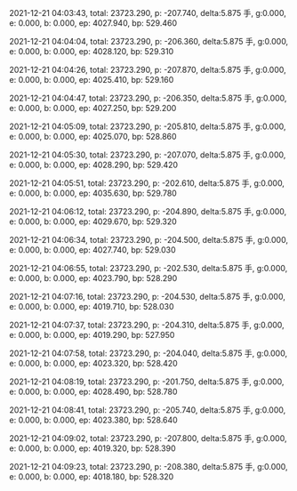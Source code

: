 2021-12-21 04:03:43, total: 23723.290, p: -207.740, delta:5.875 手, g:0.000, e: 0.000, b: 0.000, ep: 4027.940, bp: 529.460

2021-12-21 04:04:04, total: 23723.290, p: -206.360, delta:5.875 手, g:0.000, e: 0.000, b: 0.000, ep: 4028.120, bp: 529.310

2021-12-21 04:04:26, total: 23723.290, p: -207.870, delta:5.875 手, g:0.000, e: 0.000, b: 0.000, ep: 4025.410, bp: 529.160

2021-12-21 04:04:47, total: 23723.290, p: -206.350, delta:5.875 手, g:0.000, e: 0.000, b: 0.000, ep: 4027.250, bp: 529.200

2021-12-21 04:05:09, total: 23723.290, p: -205.810, delta:5.875 手, g:0.000, e: 0.000, b: 0.000, ep: 4025.070, bp: 528.860

2021-12-21 04:05:30, total: 23723.290, p: -207.070, delta:5.875 手, g:0.000, e: 0.000, b: 0.000, ep: 4028.290, bp: 529.420

2021-12-21 04:05:51, total: 23723.290, p: -202.610, delta:5.875 手, g:0.000, e: 0.000, b: 0.000, ep: 4035.630, bp: 529.780

2021-12-21 04:06:12, total: 23723.290, p: -204.890, delta:5.875 手, g:0.000, e: 0.000, b: 0.000, ep: 4029.670, bp: 529.320

2021-12-21 04:06:34, total: 23723.290, p: -204.500, delta:5.875 手, g:0.000, e: 0.000, b: 0.000, ep: 4027.740, bp: 529.030

2021-12-21 04:06:55, total: 23723.290, p: -202.530, delta:5.875 手, g:0.000, e: 0.000, b: 0.000, ep: 4023.790, bp: 528.290

2021-12-21 04:07:16, total: 23723.290, p: -204.530, delta:5.875 手, g:0.000, e: 0.000, b: 0.000, ep: 4019.710, bp: 528.030

2021-12-21 04:07:37, total: 23723.290, p: -204.310, delta:5.875 手, g:0.000, e: 0.000, b: 0.000, ep: 4019.290, bp: 527.950

2021-12-21 04:07:58, total: 23723.290, p: -204.040, delta:5.875 手, g:0.000, e: 0.000, b: 0.000, ep: 4023.320, bp: 528.420

2021-12-21 04:08:19, total: 23723.290, p: -201.750, delta:5.875 手, g:0.000, e: 0.000, b: 0.000, ep: 4028.490, bp: 528.780

2021-12-21 04:08:41, total: 23723.290, p: -205.740, delta:5.875 手, g:0.000, e: 0.000, b: 0.000, ep: 4023.380, bp: 528.640

2021-12-21 04:09:02, total: 23723.290, p: -207.800, delta:5.875 手, g:0.000, e: 0.000, b: 0.000, ep: 4019.320, bp: 528.390

2021-12-21 04:09:23, total: 23723.290, p: -208.380, delta:5.875 手, g:0.000, e: 0.000, b: 0.000, ep: 4018.180, bp: 528.320